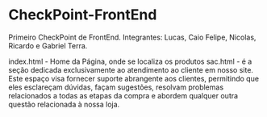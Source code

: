 # CheckPoint-FrontEnd

Primeiro CheckPoint de FrontEnd. Integrantes: Lucas, Caio Felipe, Nicolas, Ricardo e Gabriel Terra.


index.html - Home da Página, onde se localiza os produtos
sac.html - é a seção dedicada exclusivamente ao atendimento ao cliente em nosso site. Este espaço visa fornecer suporte abrangente aos clientes, permitindo que eles esclareçam dúvidas, façam sugestões, resolvam problemas relacionados a todas as etapas da compra e abordem qualquer outra questão relacionada à nossa loja.
